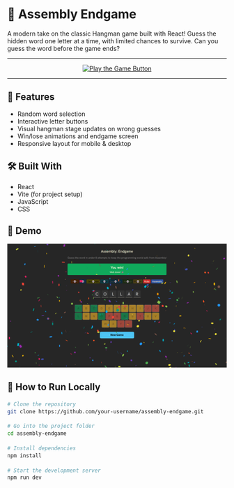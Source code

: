# 🎯 Assembly Endgame

A modern take on the classic Hangman game built with React! Guess the hidden word one letter at a time, with limited chances to survive. Can you guess the word before the game ends?

---

<p align="center">
  <a href="https://akyiishere.github.io/assembly-endgame/" target="_blank">
    <img src="https://img.shields.io/badge/Play%20the%20Game-Click%20Here-brightgreen?style=for-the-badge" alt="Play the Game Button"/>
  </a>
</p>

---

## 🚀 Features

- Random word selection
- Interactive letter buttons
- Visual hangman stage updates on wrong guesses
- Win/lose animations and endgame screen
- Responsive layout for mobile & desktop

## 🛠️ Built With

- React
- Vite (for project setup)
- JavaScript
- CSS

## 📸 Demo

![assembly endgame demo](public\screenshot.png) <!-- Optional: Replace with your actual image or remove this section -->

## 🧪 How to Run Locally

```bash
# Clone the repository
git clone https://github.com/your-username/assembly-endgame.git

# Go into the project folder
cd assembly-endgame

# Install dependencies
npm install

# Start the development server
npm run dev
```
